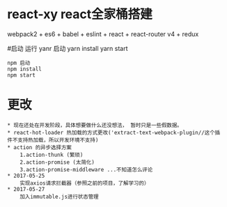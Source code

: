 
# react-xy react全家桶搭建
webpack2 + es6 + babel + eslint + react + react-router v4 + redux 

#启动 运行
    yanr 启动
    yarn install 
    yarn start

    npm 启动
    npm install 
    npm start
# 更改
    * 现在还处在开发阶段，具体想要做什么还没想法， 暂时只是一些假数据。 
    * react-hot-loader 热加载的方式更改('extract-text-webpack-plugin//这个插  件不支持热加载，所以开发环境不支持)
    * action 的异步选择方案
        1.action-thunk (繁琐)
        2.action-promise (太简化)
        3.action-promise-middleware ...不知道怎么评论
    * 2017-05-25
        实现axios请求拦截器（参照之前的项目，了解学习的）
    * 2017-05-27
        加入immutable.js进行状态管理
